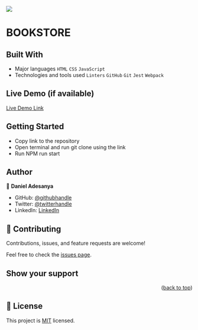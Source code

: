 ![](https://img.shields.io/badge/Microverse-blueviolet)

# BOOKSTORE



## Built With

- Major languages `HTML` `CSS` `JavaScript`
- Technologies and tools used `Linters` `GitHub` `Git` `Jest` `Webpack` 

## Live Demo (if available)

[Live Demo Link]()


## Getting Started

- Copy link to the repository 
- Open terminal and run git clone using the link 
- Run NPM run start 



## Author

👤 **Daniel Adesanya**

- GitHub: [@githubhandle](https://github.com/Ade179)
- Twitter: [@twitterhandle](https://twitter.com/@juwon_adesanya)
- LinkedIn: [LinkedIn](www.linkedin.com/in/adejuwon-adesanya-237b54239)



## 🤝 Contributing <a name="contributing"></a>

Contributions, issues, and feature requests are welcome!

Feel free to check the [issues page](../../issues/).

## Show your support

<p align="right">(<a href="#readme-top">back to top</a>)</p>

<!-- LICENSE -->

## 📝 License <a name="license"></a>

This project is [MIT](https://choosealicense.com/licenses/mit/) licensed.
